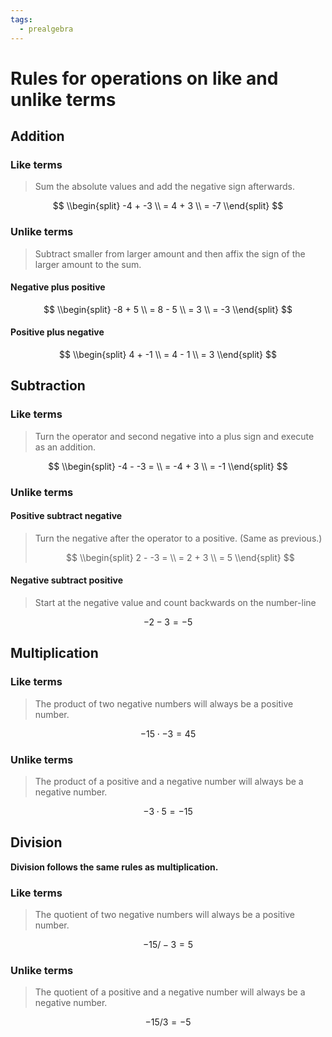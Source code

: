 ```yaml
---
tags:
  - prealgebra
---
```


# Rules for operations on like and unlike terms

## Addition

### Like terms

> Sum the absolute values and add the negative sign afterwards.

$$
\\begin{split}
-4 + -3
\\ = 4 + 3
\\ = -7
\\end{split}
$$

### Unlike terms

> Subtract smaller from larger amount and then affix the sign of the larger
> amount to the sum.

#### Negative plus positive

$$
\\begin{split}
-8 + 5
\\ = 8 - 5
\\ = 3
\\ = -3
\\end{split}
$$

#### Positive plus negative

$$
\\begin{split}
4 + -1
\\ = 4 - 1
\\ = 3
\\end{split}
$$

## Subtraction

### Like terms

> Turn the operator and second negative into a plus sign and execute as an
> addition.

$$
\\begin{split}
-4 - -3 =
\\ = -4 + 3
\\ = -1
\\end{split}
$$

### Unlike terms

#### Positive subtract negative

> Turn the negative after the operator to a positive. (Same as previous.)
>
> $$
> \\begin{split}
> 2 - -3 =
> \\ = 2 + 3
> \\ = 5
> \\end{split}
> $$

#### Negative subtract positive

> Start at the negative value and count backwards on the number-line

$$
-2 - 3 = -5
$$

## Multiplication

### Like terms

> The product of two negative numbers will always be a positive number.

$$
-15 \cdot -3 = 45
$$

### Unlike terms

> The product of a positive and a negative number will always be a negative
> number.

$$
-3 \cdot 5 = -15
$$

## Division

**Division follows the same rules as multiplication.**

### Like terms

> The quotient of two negative numbers will always be a positive number.

$$
-15 / -3 = 5
$$

### Unlike terms

> The quotient of a positive and a negative number will always be a negative
> number.

$$
-15 / 3 = -5
$$
